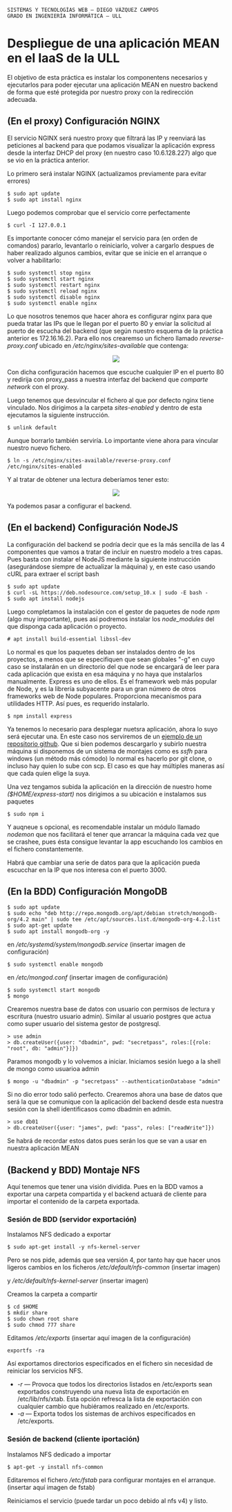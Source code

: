 ```
SISTEMAS Y TECNOLOGÍAS WEB — DIEGO VÁZQUEZ CAMPOS
GRADO EN INGENIERÍA INFORMÁTICA — ULL
```
# Despliegue de una aplicación MEAN en el IaaS de la ULL
El objetivo de esta práctica es instalar los componentens necesarios y ejecutarlos para poder ejecutar una aplicación MEAN en nuestro backend de forma que esté protegida por nuestro proxy con la redirección adecuada.

## (En el proxy) Configuración NGINX
El servicio NGINX será nuestro proxy que filtrará las IP y reenviará las peticiones al backend para que podamos visualizar la aplicación express desde la interfaz DHCP del proxy (en nuestro caso 10.6.128.227) algo que se vio en la práctica anterior.

Lo primero será instalar NGINX (actualizamos previamente para evitar errores)
```console
$ sudo apt update
$ sudo apt install nginx
```
Luego podemos comprobar que el servicio corre perfectamente
```console
$ curl -I 127.0.0.1
```
Es importante conocer cómo manejar el servicio para (en orden de comandos) pararlo, levantarlo o reiniciarlo, volver a cargarlo despues de haber realizado algunos cambios, evitar que se inicie en el arranque o volver a habilitarlo:
```console
$ sudo systemctl stop nginx
$ sudo systemctl start nginx
$ sudo systemctl restart nginx
$ sudo systemctl reload nginx
$ sudo systemctl disable nginx
$ sudo systemctl enable nginx
```

Lo que nosotros tenemos que hacer ahora es configurar nginx para que pueda tratar las IPs que le llegan por el puerto 80 y enviar la solicitud al puerto de escucha del backend (que según nuestro esquema de la práctica anterior es 172.16.16.2). Para ello nos crearemso un fichero llamado *reverse-proxy.conf* ubicado en */etc/nginx/sites-available* que contenga:

<p align="center">
  <img src="https://i.imgur.com/Bru2MI5.png"/>
</p>

Con dicha configuración hacemos que escuche cualquier IP en el puerto 80 y redirija con proxy_pass a nuestra interfaz del backend que *comparte network* con el proxy.

Luego tenemos que desvincular el fichero al que por defecto nginx tiene vinculado. Nos dirigimos a la carpeta *sites-enabled* y dentro de esta ejecutamos la siguiente instrucción.
```
$ unlink default
```
Aunque borrarlo también serviría. Lo importante viene ahora para vincular nuestro nuevo fichero.
```
$ ln -s /etc/nginx/sites-available/reverse-proxy.conf /etc/nginx/sites-enabled
```
Y al tratar de obtener una lectura deberíamos tener esto:
<p align="center">
  <img src="https://i.imgur.com/xwT7zjm.png"/>
</p>

Ya podemos pasar a configurar el backend.

## (En el backend) Configuración NodeJS
La configuración del backend se podría decir que es la más sencilla de las 4 componentes que vamos a tratar de incluir en nuestro modelo a tres capas. Pues basta con instalar el NodeJS mediante la siguiente instrucción (asegurándose siempre de actualizar la máquina) y, en este caso usando cURL para extraer el script bash
```console
$ sudo apt update
$ curl -sL https://deb.nodesource.com/setup_10.x | sudo -E bash -
$ sudo apt install nodejs
```
Luego completamos la instalación con el gestor de paquetes de node *npm* (algo muy importante), pues así podremos instalar los *node_modules* del que disponga cada aplicación o proyecto.
```console
# apt install build-essential libssl-dev
```

Lo normal es que los paquetes deban ser instalados dentro de los proyectos, a menos que se especifiquen que sean globales "-g" en cuyo caso se instalarán en un directorio del que node se encargará de leer para cada aplicación que exista en esa máquina y no haya que instalarlos manualmente. Express es uno de ellos. Es el framework web más popular de Node, y es la librería subyacente para un gran número de otros frameworks web de Node populares. Proporciona mecanismos para utilidades HTTP. Así pues, es requerido instalarlo.
```
$ npm install express
```

Ya tenemos lo necesario para desplegar nuetsra aplicación, ahora lo suyo será ejecutar una. En este caso nos serviremos de un [ejemplo de un repositorio github](https://github.com/crguezl/express-start). Que si bien podemos descargarlo y subirlo  nuestra máquina si disponemos de un sistema de montajes como es *ssfh* para windows (un método más cómodo) lo normal es hacerlo por git clone, o incluso hay quien lo sube con scp. El caso es que hay múltiples maneras así que cada quien elige la suya. 

Una vez tengamos subida la aplicación en la dirección de nuestro home *($HOME/express-start)* nos dirigimos a su ubicación e instalamos sus paquetes
```
$ sudo npm i
```
Y auqneue s opcional, es recomendable instalar un módulo llamado *nodemon* que nos facilitará el tener que arrancar la máquina cada vez que se crashee, pues ésta consigue levantar la app escuchando los cambios en el fichero constantemente. 

Habrá que cambiar una serie de datos para que la aplicación pueda escucchar en la IP que nos interesa con el puerto 3000.


## (En la BDD) Configuración MongoDB
```console
$ sudo apt update
$ sudo echo "deb http://repo.mongodb.org/apt/debian stretch/mongodb-org/4.2 main" | sudo tee /etc/apt/sources.list.d/mongodb-org-4.2.list
$ sudo apt-get update
$ sudo apt install mongodb-org -y
```

en */etc/systemd/system/mongodb.service*
(insertar imagen de configuración)
```
$ sudo systemctl enable mongodb
```

en */etc/mongod.conf*
(insertar imagen de configuración)
```
$ sudo systemctl start mongodb
$ mongo
```

Crearemos nuestra base de datos con usuario con permisos de lectura y escritura (nuestro usuario admin). Similar al usuario postgres que actua como super usuario del sistema gestor de postgresql.
```
> use admin
> db.createUser({user: "dbadmin", pwd: "secretpass", roles:[{role: "root", db: "admin"}]})
```

Paramos mongodb y lo volvemos a iniciar. Iniciamos sesión luego a la shell de mongo como usuarioa admin
```
$ mongo -u "dbadmin" -p "secretpass" --authenticationDatabase "admin"
```

Si no dio error todo salió perfecto. Crearemos ahora una base de datos que será la que se comunique con la aplicación del backend desde esta nuestra sesión con la shell identificasos como dbadmin en admin.
```
> use db01
> db.createUser({user: "james", pwd: "pass", roles: ["readWrite"]})
```
Se habrá de recordar estos datos pues serán los que se van a usar en nuestra aplicación MEAN

## (Backend y BDD) Montaje NFS
Aquí tenemos que tener una visión dividida. Pues en la BDD vamos a exportar una carpeta compartida y el backend actuará de cliente para importar el contenido de la carpeta exportada.

### Sesión de BDD (servidor exportación)
Instalamos NFS dedicado a exportar
```
$ sudo apt-get install -y nfs-kernel-server
```
Pero se nos pide, además que sea versión 4, por tanto hay que hacer unos ligeros cambios en los ficheros
*/etc/default/nfs-common*
(insertar imagen)

y */etc/default/nfs-kernel-server*
(insertar imagen)

Creamos la carpeta a compartir
```
$ cd $HOME
$ mkdir share
$ sudo chown root share 
$ sudo chmod 777 share
```

Editamos */etc/exports*
(insertar aquí imagen de la configuración)

```
exportfs -ra
```
Así exportamos directorios especificados en el fichero sin necesidad de reiniciar los servicios NFS.
- *-r* — Provoca que todos los directorios listados en /etc/exports sean exportados construyendo una nueva lista de exportación en /etc/lib/nfs/xtab. Esta opción refresca la lista de exportación con cualquier cambio que hubiéramos realizado en /etc/exports.
- *-a* — Exporta todos los sistemas de archivos especificados en /etc/exports.

### Sesión de backend (cliente iportación)
Instalamos NFS dedicado a importar
```
$ apt-get -y install nfs-common
```

Editaremos el fichero */etc/fstab* para configurar montajes en el arranque.
(insertar aquí imagen de fstab)


Reiniciamos el servicio (puede tardar un poco debido al nfs v4) y listo.
